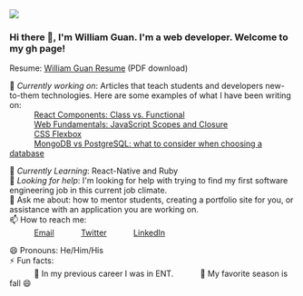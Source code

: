 <img src="https://images.unsplash.com/photo-1444492417251-9c84a5fa18e0?ixlib=rb-1.2.1&ixid=eyJhcHBfaWQiOjEyMDd9&auto=format&fit=crop&w=975&h=300&q=80"/>
 
### Hi there 👋, I'm William Guan. I'm a web developer. Welcome to my gh page! <br>
 
Resume:  [William Guan Resume](https://docs.google.com/document/d/18TndEdwzbrFlHe2OGICYusUOIX6-ixlc2TisUkqQE1c/preview) (PDF download)
 
🔭 *Currently working on*:  Articles that teach students and developers new-to-them technologies. Here are some examples of what I have been writing on: <br>
&nbsp;&nbsp;&nbsp;&nbsp;&nbsp;&nbsp;&nbsp;&nbsp;&nbsp;&nbsp; [React Components: Class vs. Functional](https://www.williamguan.com)<br>
&nbsp;&nbsp;&nbsp;&nbsp;&nbsp;&nbsp;&nbsp;&nbsp;&nbsp;&nbsp; [Web Fundamentals: JavaScript Scopes and Closure](https://www.williamguan.com)<br>
&nbsp;&nbsp;&nbsp;&nbsp;&nbsp;&nbsp;&nbsp;&nbsp;&nbsp;&nbsp; [CSS Flexbox](https://www.williamguan.com)<br>
&nbsp;&nbsp;&nbsp;&nbsp;&nbsp;&nbsp;&nbsp;&nbsp;&nbsp;&nbsp; [MongoDB vs PostgreSQL: what to consider when choosing a database](https://www.williamguan.com)<br>
 
🌱 *Currently Learning*: React-Native and Ruby<br>
🤔 *Looking for help*: I'm looking for help with trying to find my first software engineering job in this current job climate.<br>
💬 Ask me about: how to mentor students, creating a portfolio site for you, or assistance with an application you are working on. <br>
📫 How to reach me: <br>
&nbsp;&nbsp;&nbsp;&nbsp;&nbsp;&nbsp;&nbsp;&nbsp;&nbsp;&nbsp; [Email](william.guan12@gmail.com)
&nbsp;&nbsp;&nbsp;&nbsp;&nbsp;&nbsp;&nbsp;&nbsp;&nbsp;&nbsp; [Twitter](https://www.twitter.com/)
&nbsp;&nbsp;&nbsp;&nbsp;&nbsp;&nbsp;&nbsp;&nbsp;&nbsp;&nbsp; [LinkedIn](https://www.linkedin.com/in/william-guan/)
 
😄 Pronouns: He/Him/His <br>
⚡ Fun facts:<br>
&nbsp;&nbsp;&nbsp;&nbsp;&nbsp;&nbsp;&nbsp;&nbsp;&nbsp;&nbsp; :musical_note:  In my previous career I was in ENT. 
&nbsp;&nbsp;&nbsp;&nbsp;&nbsp;&nbsp;&nbsp;&nbsp;&nbsp;&nbsp; :fallen_leaf: My favorite season is fall :smile: <br>
 
 
<!--
**ckopecky/ckopecky** is a ✨ _special_ ✨ repository because its `README.md` (this file) appears on your GitHub profile.
 
Here are some ideas to get you started:
 
- 🔭 I'm currently working on ...
- 🌱 I'm currently learning ...
- 👯 I'm looking to collaborate on ...
- 🤔 I'm looking for help with ...
- 💬 Ask me about ...
- 📫 How to reach me: ...
- 😄 Pronouns: ...
- ⚡ Fun fact: ...
-->
